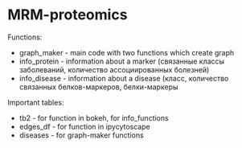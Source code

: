 # MRM-proteomics

Functions:
- graph_maker - main code with two functions which create graph
- info_protein - information about a marker (связанные классы заболеваний, количество ассоциированных болезней)
- info_disease - information about a disease (класс, количество связанных белков-маркеров, белки-маркеры

Important tables:
- tb2 - for function in bokeh, for info_functions
- edges_df - for function in ipycytoscape
- diseases - for graph-maker functions

